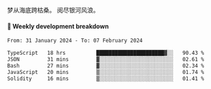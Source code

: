 梦从海底跨枯桑。
阅尽银河风浪。


#### 📝 Weekly development breakdown

<!--START_SECTION:waka-->

```txt
From: 31 January 2024 - To: 07 February 2024

TypeScript   18 hrs          ██████████████████████▓░░   90.43 %
JSON         31 mins         ▓░░░░░░░░░░░░░░░░░░░░░░░░   02.61 %
Bash         27 mins         ▓░░░░░░░░░░░░░░░░░░░░░░░░   02.34 %
JavaScript   20 mins         ▒░░░░░░░░░░░░░░░░░░░░░░░░   01.74 %
Solidity     16 mins         ▒░░░░░░░░░░░░░░░░░░░░░░░░   01.41 %
```

<!--END_SECTION:waka-->



